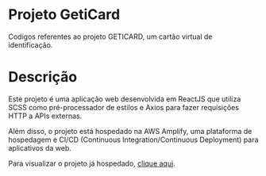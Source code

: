 # Projeto GetiCard

Codigos referentes ao projeto GETICARD, um cartão virtual de identificação.

# Descrição

Este projeto é uma aplicação web desenvolvida em ReactJS que utiliza SCSS como pré-processador de estilos e Axios para fazer requisições HTTP a APIs externas.

Além disso, o projeto está hospedado na AWS Amplify, uma plataforma de hospedagem e CI/CD (Continuous Integration/Continuous Deployment) para aplicativos da web.

Para visualizar o projeto já hospedado, [clique aqui](https://main.d2mzphd0dypmws.amplifyapp.com).
